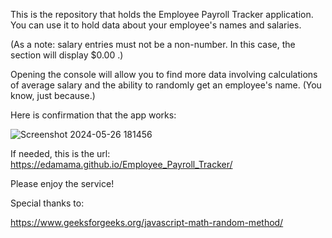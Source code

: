 This is the repository that holds the Employee Payroll Tracker application. You can use it to hold data about your employee's names and salaries.

(As a note: salary entries must not be a non-number. In this case, the section will display $0.00 .)

Opening the console will allow you to find more data involving calculations of average salary and the ability to randomly get an employee's name. (You know, just because.)

Here is confirmation that the app works:

![Screenshot 2024-05-26 181456](https://github.com/edamama/Employee_Payroll_Tracker/assets/169082073/0b6bac2c-5ac2-4168-a89b-46a9102c6de8)


If needed, this is the url: https://edamama.github.io/Employee_Payroll_Tracker/



Please enjoy the service!


Special thanks to: 

https://www.geeksforgeeks.org/javascript-math-random-method/
